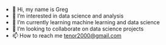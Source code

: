 - 👋 Hi, my name is Greg
- 👀 I’m interested in data science and analysis
- 🌱 I’m currently learning machine learning and data science
- 💞️ I’m looking to collaborate on data science projects
- 📫 How to reach me tenor2000@gmail.com

<!---
tenor2000/tenor2000 is a ✨ special ✨ repository because its `README.md` (this file) appears on your GitHub profile.
You can click the Preview link to take a look at your changes.
--->
